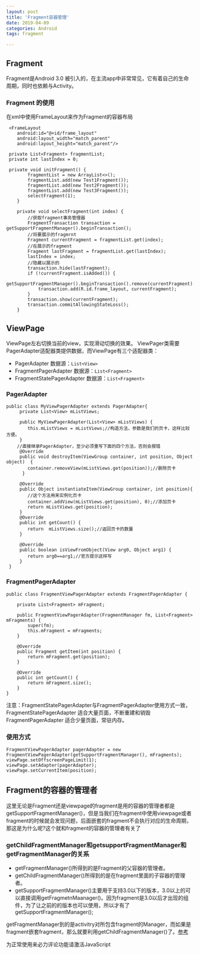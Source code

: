 ```yaml
---
layout: post
title: 'Fragment容器管理'
date: 2019-04-09
categories: Android
tags: fragment

---
```



## Fragment 

Fragment是Android 3.0 被引入的，在主流app中非常常见，它有着自己的生命周期，同时也依赖与Activity。

### Fragment 的使用

在xml中使用FrameLayout来作为Fragment的容器布局
```android
 <FrameLayout
    android:id="@+id/frame_layout"
    android:layout_width="match_parent"
    android:layout_height="match_parent"/>
```
```android
 private List<Fragment> fragmentList;
 private int lastIndex = 0;

 private void initFragment() {
        fragmentList = new ArrayList<>();
        fragmentList.add(new Test1Fragment());
        fragmentList.add(new Test2Fragment());
        fragmentList.add(new Test3Fragment());
        selectFragment(1);
    }

    private void selectFragment(int index) {
		//获取fragment事务管理器
        FragmentTransaction transaction = getSupportFragmentManager().beginTransaction();
		//将要展示的fragmrnt
        Fragment currentFragment = fragmentList.get(index);
		//在展示的fragment
        Fragment lastFragment = fragmentList.get(lastIndex);
        lastIndex = index;
		//隐藏以展示的
        transaction.hide(lastFragment);
        if (!currentFragment.isAdded()) {
            getSupportFragmentManager().beginTransaction().remove(currentFragment).commit();
            transaction.add(R.id.frame_layout, currentFragment);
        }
        transaction.show(currentFragment);
        transaction.commitAllowingStateLoss();
    }
```

## ViewPage
ViewPage左右切换当前的view，实现滑动切换的效果。
ViewPager类需要PagerAdapter适配器类提供数据，而ViewPage有三个适配器类：
- PagerAdapter 数据源：`List<View>`
- FragmentPagerAdapter 数据源：`List<Fragment>`
- FragmentStatePagerAdapter 数据源：`List<Fragment>`

### PagerAdapter

```android
public class MyViewPagerAdapter extends PagerAdapter{
     private List<View> mListViews;

     public MyViewPagerAdapter(List<View> mListViews) {
        this.mListViews = mListViews;//构造方法，参数是我们的页卡，这样比较方便。
     }
    //直接继承PagerAdapter，至少必须重写下面的四个方法，否则会报错
     @Override
     public void destroyItem(ViewGroup container, int position, Object object)  {   
        container.removeView(mListViews.get(position));//删除页卡
      }

     @Override
     public Object instantiateItem(ViewGroup container, int position){
        //这个方法用来实例化页卡       
        container.addView(mListViews.get(position), 0);//添加页卡
        return mListViews.get(position);
     }
     @Override
     public int getCount() {            
        return  mListViews.size();//返回页卡的数量
     }
        
     @Override
     public boolean isViewFromObject(View arg0, Object arg1) {          
        return arg0==arg1;//官方提示这样写
     }
 }
```

### FragmentPagerAdapter 
```android
public class FragmentViewPagerAdapter extends FragmentPagerAdapter {

    private List<Fragment> mFragment;

    public FragmentViewPagerAdapter(FragmentManager fm, List<Fragment> mFragments) {
        super(fm);
        this.mFragment = mFragments;
    }

    @Override
    public Fragment getItem(int position) {
        return mFragment.get(position);
    }

    @Override
    public int getCount() {
        return mFragment.size();
    }
}
```
注意：FragmentStatePagerAdapter与FragmentPagerAdapter使用方式一致，FragmentStatePagerAdapter 适合大量页面，不断重建和销毁
FragmentPagerAdapter 适合少量页面，常驻内存。

### 使用方式
```android
FragmentViewPagerAdapter pagerAdapter = new FragmentViewPagerAdapter(getSupportFragmentManager(), mFragments);
viewPage.setOffscreenPageLimit(1);
viewPage.setAdapter(pagerAdapter);
viewPage.setCurrentItem(position);
```

## Fragment的容器的管理者

这里无论是Fragment还是viewpage的fragment是用的容器的管理者都是getSupportFragmentManager()，但是当我们在fragment中使用viewpage或者fragment的时候就会发现问题，后面嵌套的fragment不会执行对应的生命周期，那这是为什么呢?这个就和fragment的容器的管理者有关了
### getChildFragmentManager和getsupportFragmentManager和getFragmentManager的关系

- getFragmentManager()所得到的是Fragment的父容器的管理者。
- getChildFragmentManager()所得到的是在fragment里面的子容器的管理者。
- getSupportFragmentManager()主要用于支持3.0以下的版本，3.0以上的可以直接调用getFragmetnMaanager()。因为fragment是3.0以后才出现的组件，为了让之前的的版本也可以使用，所以才有了getSupportFragmentManager();

getFragmentManager到的是activitry对所包含fragment的Manager，而如果是fragment嵌套fragment，那么就要利用getChildFragmentManager()了。[参考](https://blog.csdn.net/allan_bst/article/details/64920076)

<!-- 来必力City版安装代码 -->
<div id="lv-container" data-id="city" data-uid="MTAyMC8zMjU2Ny85MTI4">
<script type="text/javascript">
   (function(d, s) {
   var j, e = d.getElementsByTagName(s)[0];

   if (typeof LivereTower === 'function') { return; }

   j = d.createElement(s);
   j.src = 'https://cdn-city.livere.com/js/embed.dist.js';
   j.async = true;

   e.parentNode.insertBefore(j, e);
   })(document, 'script');
</script>
<noscript> 为正常使用来必力评论功能请激活JavaScript</noscript>
</div>


<!-- City版安装代码已完成 -->